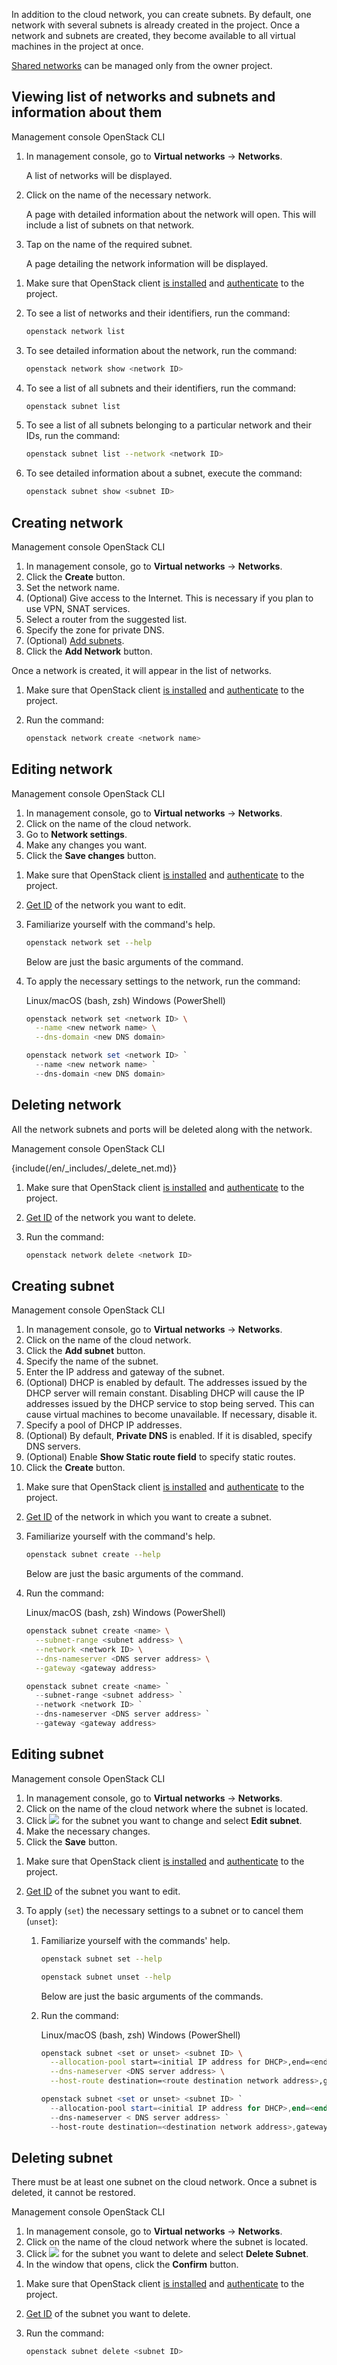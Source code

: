 In addition to the cloud network, you can create subnets. By default, one network with several subnets is already created in the project. Once a network and subnets are created, they become available to all virtual machines in the project at once.

<warn>

[Shared networks](../../concepts/net-types#shared_net) can be managed only from the owner project.

</warn>

## Viewing list of networks and subnets and information about them

<tabs>
<tablist>
<tab>Management console</tab>
<tab>OpenStack CLI</tab>
</tablist>
<tabpanel>

1. In management console, go to **Virtual networks** → **Networks**.

   A list of networks will be displayed.

1. Click on the name of the necessary network.

   A page with detailed information about the network will open. This will include a list of subnets on that network.

1. Tap on the name of the required subnet.

   A page detailing the network information will be displayed.

</tabpanel>
<tabpanel>

1. Make sure that OpenStack client [is installed](/en/tools-for-using-services/cli/openstack-cli#1_install_the_openstack_client) and [authenticate](/en/tools-for-using-services/cli/openstack-cli#3_complete_authentication) to the project.

1. To see a list of networks and their identifiers, run the command:

   ```bash
   openstack network list
   ```

1. To see detailed information about the network, run the command:

   ```bash
   openstack network show <network ID>
   ```

1. To see a list of all subnets and their identifiers, run the command:

   ```bash
   openstack subnet list
   ```

1. To see a list of all subnets belonging to a particular network and their IDs, run the command:

   ```bash
   openstack subnet list --network <network ID>
   ```

1. To see detailed information about a subnet, execute the command:

   ```bash
   openstack subnet show <subnet ID>
   ```

</tabpanel>
</tabs>

## Creating network

<tabs>
<tablist>
<tab>Management console</tab>
<tab>OpenStack CLI</tab>
</tablist>
<tabpanel>

1. In management console, go to **Virtual networks** → **Networks**.
1. Click the **Create** button.
1. Set the network name.
1. (Optional) Give access to the Internet. This is necessary if you plan to use VPN, SNAT services.
1. Select a router from the suggested list.
1. Specify the zone for private DNS.
7. (Optional) [Add subnets](#creating_subnet).
8. Click the **Add Network** button.

Once a network is created, it will appear in the list of networks.

</tabpanel>
<tabpanel>

1. Make sure that OpenStack client [is installed](/en/tools-for-using-services/cli/openstack-cli#1_install_the_openstack_client) and [authenticate](/en/tools-for-using-services/cli/openstack-cli#3_complete_authentication) to the project.

1. Run the command:

   ```bash
   openstack network create <network name>
   ```

</tabpanel>
</tabs>

## Editing network

<tabs>
<tablist>
<tab>Management console</tab>
<tab>OpenStack CLI</tab>
</tablist>
<tabpanel>

1. In management console, go to **Virtual networks** → **Networks**.
2. Click on the name of the cloud network.
3. Go to **Network settings**.
4. Make any changes you want.
5. Click the **Save changes** button.

</tabpanel>
<tabpanel>

1. Make sure that OpenStack client [is installed](/en/tools-for-using-services/cli/openstack-cli#1_install_the_openstack_client) and [authenticate](/en/tools-for-using-services/cli/openstack-cli#3_complete_authentication) to the project.

1. [Get ID](#viewing_list_of_networks_and_subnets_and_information_about_them) of the network you want to edit.

1. Familiarize yourself with the command's help.

   ```bash
   openstack network set --help
   ```

   Below are just the basic arguments of the command.

1. To apply the necessary settings to the network, run the command:

   <tabs>
   <tablist>
   <tab>Linux/macOS (bash, zsh)</tab>
   <tab>Windows (PowerShell)</tab>
   </tablist>
   <tabpanel>

   ```bash
   openstack network set <network ID> \
     --name <new network name> \
     --dns-domain <new DNS domain>
   ```

   </tabpanel>
   <tabpanel>

   ```powershell
   openstack network set <network ID> `
     --name <new network name> `
     --dns-domain <new DNS domain>
   ```

   </tabpanel>
   </tabs>

</tabpanel>
</tabs>

## Deleting network

<warn>

All the network subnets and ports will be deleted along with the network.

</warn>

<tabs>
<tablist>
<tab>Management console</tab>
<tab>OpenStack CLI</tab>
</tablist>
<tabpanel>

{include(/en/_includes/_delete_net.md)}

</tabpanel>
<tabpanel>

1. Make sure that OpenStack client [is installed](/en/tools-for-using-services/cli/openstack-cli#1_install_the_openstack_client) and [authenticate](/en/tools-for-using-services/cli/openstack-cli#3_complete_authentication) to the project.

1. [Get ID](#viewing_list_of_networks_and_subnets_and_information_about_them) of the network you want to delete.

1. Run the command:

   ```bash
   openstack network delete <network ID>
   ```

</tabpanel>
</tabs>

## Creating subnet

<tabs>
<tablist>
<tab>Management console</tab>
<tab>OpenStack CLI</tab>
</tablist>
<tabpanel>

1. In management console, go to **Virtual networks** → **Networks**.
2. Click on the name of the cloud network.
3. Click the **Add subnet** button.
4. Specify the name of the subnet.
5. Enter the IP address and gateway of the subnet.
6. (Optional) DHCP is enabled by default. The addresses issued by the DHCP server will remain constant. Disabling DHCP will cause the IP addresses issued by the DHCP service to stop being served. This can cause virtual machines to become unavailable. If necessary, disable it.
7. Specify a pool of DHCP IP addresses.
8. (Optional) By default, **Private DNS** is enabled. If it is disabled, specify DNS servers.
9. (Optional) Enable **Show Static route field** to specify static routes.
10. Click the **Create** button.

</tabpanel>
<tabpanel>

1. Make sure that OpenStack client [is installed](/en/tools-for-using-services/cli/openstack-cli#1_install_the_openstack_client) and [authenticate](/en/tools-for-using-services/cli/openstack-cli#3_complete_authentication) to the project.

1. [Get ID](#viewing_list_of_networks_and_subnets_and_information_about_them) of the network in which you want to create a subnet.

1. Familiarize yourself with the command's help.

   ```bash
   openstack subnet create --help
   ```

   Below are just the basic arguments of the command.

1. Run the command:

   <tabs>
   <tablist>
   <tab>Linux/macOS (bash, zsh)</tab>
   <tab>Windows (PowerShell)</tab>
   </tablist>
   <tabpanel>

   ```bash
   openstack subnet create <name> \
     --subnet-range <subnet address> \
     --network <network ID> \
     --dns-nameserver <DNS server address> \
     --gateway <gateway address>
   ```

   </tabpanel>
   <tabpanel>

   ```powershell
   openstack subnet create <name> `
     --subnet-range <subnet address> `
     --network <network ID> `
     --dns-nameserver <DNS server address> `
     --gateway <gateway address>
   ```

   </tabpanel>
   </tabs>

</tabpanel>
</tabs>

## Editing subnet

<tabs>
<tablist>
<tab>Management console</tab>
<tab>OpenStack CLI</tab>
</tablist>
<tabpanel>

1. In management console, go to **Virtual networks** → **Networks**.
2. Click on the name of the cloud network where the subnet is located.
3. Click ![ ](/en/assets/more-icon.svg "inline") for the subnet you want to change and select **Edit subnet**.
4. Make the necessary changes.
5. Click the **Save** button.

</tabpanel>
<tabpanel>

1. Make sure that OpenStack client [is installed](/en/tools-for-using-services/cli/openstack-cli#1_install_the_openstack_client) and [authenticate](/en/tools-for-using-services/cli/openstack-cli#3_complete_authentication) to the project.

1. [Get ID](#viewing_list_of_networks_and_subnets_and_information_about_them) of the subnet you want to edit.

1. To apply (`set`) the necessary settings to a subnet or to cancel them (`unset`):

   1. Familiarize yourself with the commands' help.

      ```bash
      openstack subnet set --help
      ```

      ```bash
      openstack subnet unset --help
      ```

      Below are just the basic arguments of the commands.

   1. Run the command:

      <tabs>
      <tablist>
      <tab>Linux/macOS (bash, zsh)</tab>
      <tab>Windows (PowerShell)</tab
      </tablist>
      <tabpanel>

      ```bash
      openstack subnet <set or unset> <subnet ID> \
        --allocation-pool start=<initial IP address for DHCP>,end=<end IP address for DHCP> \
        --dns-nameserver <DNS server address> \
        --host-route destination=<route destination network address>,gateway=<route gateway address>
      ```

      </tabpanel>
      <tabpanel>

      ```powershell
      openstack subnet <set or unset> <subnet ID> `
        --allocation-pool start=<initial IP address for DHCP>,end=<end IP address for DHCP> `
        --dns-nameserver < DNS server address> `
        --host-route destination=<destination network address>,gateway=<route gateway address>
      ```

      </tabpanel>
      </tabs>

</tabpanel>
</tabs>

## Deleting subnet

<warn>

There must be at least one subnet on the cloud network.
Once a subnet is deleted, it cannot be restored.

</warn>

<tabs>
<tablist>
<tab>Management console</tab>
<tab>OpenStack CLI</tab>
</tablist>
<tabpanel>

1. In management console, go to **Virtual networks** → **Networks**.
2. Click on the name of the cloud network where the subnet is located.
3. Click ![ ](/en/assets/more-icon.svg "inline") for the subnet you want to delete and select **Delete Subnet**.
5. In the window that opens, click the **Confirm** button.

</tabpanel>
<tabpanel>

1. Make sure that OpenStack client [is installed](/en/tools-for-using-services/cli/openstack-cli#1_install_the_openstack_client) and [authenticate](/en/tools-for-using-services/cli/openstack-cli#3_complete_authentication) to the project.

1. [Get ID](#viewing_list_of_networks_and_subnets_and_information_about_them) of the subnet you want to delete.

1. Run the command:

   ```bash
   openstack subnet delete <subnet ID>
   ```

</tabpanel>
</tabs>

